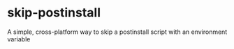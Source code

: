 # skip-postinstall
A simple, cross-platform way to skip a postinstall script with an environment variable
